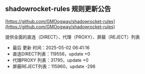 ## shadowrocket-rules 规则更新公告

[https://github.com/GMOogway/shadowrocket-rules](https://github.com/GMOogway/shadowrocket-rules)

提供全面的直连（DIRECT）、代理（PROXY）、屏蔽（REJECT）列表
- 最后 更新 时间：2025-05-02 06:41:16
- 直连DIRECT列表：119556，update +0
- 代理PROXY 列表：31795，update +0
- 屏蔽REJECT列表：115960，update -298